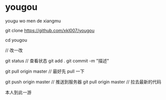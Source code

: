 # yougou
yougu
wo men de xiangmu 

git clone https://github.com/xkl007/yougou

cd yougou

// 改一改

git status   // 查看状态
git add .
git commit -m "描述"

git pull origin master    // 最好先 pull 一下

git push origin master   // 推送到服务器
git pull origin master    // 拉去最新的代码

本人到此一游